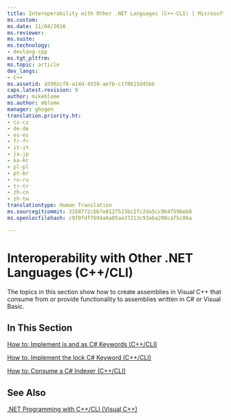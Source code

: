 ```yaml
---
title: Interoperability with Other .NET Languages (C++-CLI) | Microsoft Docs
ms.custom: 
ms.date: 11/04/2016
ms.reviewer: 
ms.suite: 
ms.technology:
- devlang-cpp
ms.tgt_pltfrm: 
ms.topic: article
dev_langs:
- C++
ms.assetid: a5902cf8-a14d-4559-aefb-c178615d45bb
caps.latest.revision: 9
author: mikeblome
ms.author: mblome
manager: ghogen
translation.priority.ht:
- cs-cz
- de-de
- es-es
- fr-fr
- it-it
- ja-jp
- ko-kr
- pl-pl
- pt-br
- ru-ru
- tr-tr
- zh-cn
- zh-tw
translationtype: Human Translation
ms.sourcegitcommit: 3168772cbb7e8127523bc2fc2da5cc9b4f59beb8
ms.openlocfilehash: c9f0fdf7694a6a85ae37213c93aba200cafbc86a

---
```

# Interoperability with Other .NET Languages (C++/CLI)
The topics in this section show how to create assemblies in Visual C++ that consume from or provide functionality to assemblies written in C# or Visual Basic.  
  
## In This Section  
 [How to: Implement is and as C# Keywords (C++/CLI)](../dotnet/how-to-implement-is-and-as-csharp-keywords-cpp-cli.md)  
  
 [How to: Implement the lock C# Keyword (C++/CLI)](../dotnet/how-to-implement-the-lock-csharp-keyword-cpp-cli.md)  
  
 [How to: Consume a C# Indexer (C++/CLI)](../dotnet/how-to-consume-a-csharp-indexer-cpp-cli.md)  
  
## See Also  
 [.NET Programming with C++/CLI (Visual C++)](../dotnet/dotnet-programming-with-cpp-cli-visual-cpp.md)


<!--HONumber=Jan17_HO2-->


